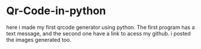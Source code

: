 # Qr-Code-in-python
here i made my first qrcode generator using python.
The first program has a text message, and the second one have a link to acess my github.
i posted the images generated too.
